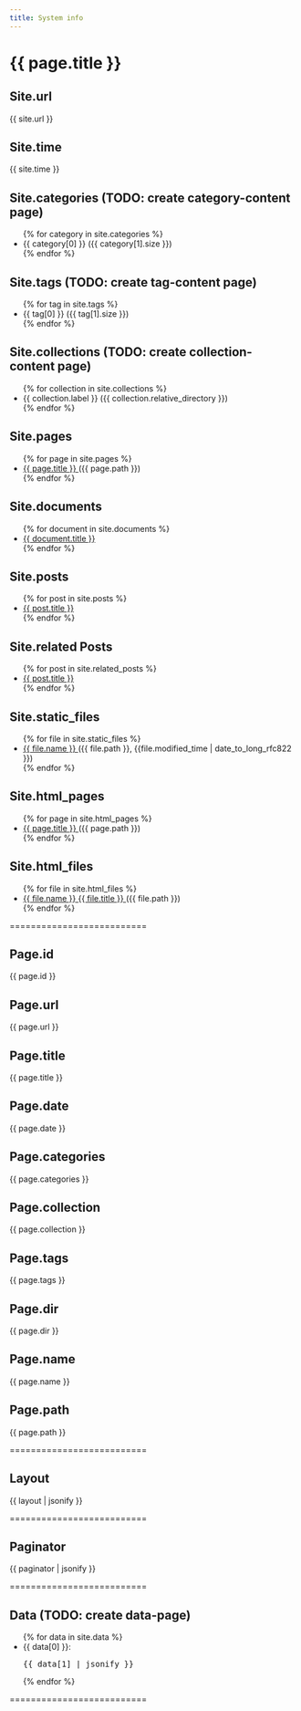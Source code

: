 ```yaml
---
title: System info
---
```

# {{ page.title }}

## Site.url
{{ site.url }}

## Site.time
{{ site.time }}

## Site.categories (TODO: create category-content page)
<nav class="">
    <ul>
      {% for category in site.categories %}
        <li>
            {{ category[0] }} ({{ category[1].size }})
        </li>
      {% endfor %}
    </ul>
</nav>


## Site.tags (TODO: create tag-content page)
<nav class="">
    <ul>
      {% for tag in site.tags %}
        <li>
            {{ tag[0] }} ({{ tag[1].size }})
        </li>
      {% endfor %}
    </ul>
</nav>


## Site.collections (TODO: create collection-content page)
<nav class="">
    <ul>
      {% for collection in site.collections %}
        <li>
            {{ collection.label }} ({{ collection.relative_directory }})
        </li>
      {% endfor %}
    </ul>
</nav>

## Site.pages
<nav class="">
    <ul>
      {% for page in site.pages %}
        <li>
            <a 
                href="{{ page.url }}"
                class="link">
                {{ page.title }}
            </a> ({{ page.path }})
        </li>
      {% endfor %}
    </ul>
</nav>


## Site.documents
<nav class="">
    <ul>
      {% for document in site.documents %}
        <li>
            <a 
                href="{{ document.url }}"
                class="link">
                {{ document.title }}
            </a>
        </li>
      {% endfor %}
    </ul>
</nav>


## Site.posts
<nav class="">
    <ul>
      {% for post in site.posts %}
        <li>
            <a 
                href="{{ post.url }}"
                class="link">
                {{ post.title }}
            </a>
        </li>
      {% endfor %}
    </ul>
</nav>


## Site.related Posts
<nav class="">
    <ul>
      {% for post in site.related_posts %}
        <li>
            <a 
                href="{{ post.url }}"
                class="link">
                {{ post.title }}
            </a>
        </li>
      {% endfor %}
    </ul>
</nav>

## Site.static_files
<nav class="">
    <ul>
      {% for file in site.static_files %}
        <li>
            <a 
                href="{{ file.path }}"
                class="link">
                {{ file.name }}
            </a> ({{ file.path }}, {{file.modified_time | date_to_long_rfc822 }})
        </li>
      {% endfor %}
    </ul>
</nav>

## Site.html_pages
<nav class="">
    <ul>
      {% for page in site.html_pages %}
        <li>
            <a 
                href="{{ page.url }}"
                class="link">
                {{ page.title }}
            </a> ({{ page.path }})
        </li>
      {% endfor %}
    </ul>
</nav>

## Site.html_files
<nav class="">
    <ul>
      {% for file in site.html_files %}
        <li>
            <a 
                href="{{ file.url }}"
                class="link">
                {{ file.name }} {{ file.title }}
            </a> ({{ file.path }})
        </li>
      {% endfor %}
    </ul>
</nav>

==========================

## Page.id
{{ page.id }}

## Page.url
{{ page.url }}

## Page.title
{{ page.title }}

## Page.date
{{ page.date }}

## Page.categories
{{ page.categories }}

## Page.collection
{{ page.collection }}

## Page.tags
{{ page.tags }}

## Page.dir
{{ page.dir }}

## Page.name
{{ page.name }}

## Page.path
{{ page.path }}

==========================

## Layout
{{ layout | jsonify }}

==========================

## Paginator
{{ paginator | jsonify }}

==========================

## Data (TODO: create data-page)
<nav class="">
    <ul>
      {% for data in site.data %}
        <li>
            {{ data[0] }}: <pre>{{ data[1] | jsonify }}</pre>
        </li>
      {% endfor %}
    </ul>
</nav>

==========================

<script>
  window.GITHUB = {{ site.github | jsonify }};
  console.log(window.GITHUB);
</script>
